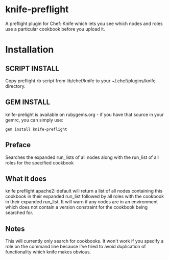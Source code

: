 # knife-preflight

A preflight plugin for Chef::Knife which lets you see which nodes and roles use a particular cookbook before you upload it.

# Installation

## SCRIPT INSTALL

Copy preflight.rb script from lib/chef/knife to your ~/.chef/plugins/knife directory.

## GEM INSTALL
knife-prelight is available on rubygems.org - if you have that source in your gemrc, you can simply use:

````
gem install knife-preflight
````

## Preface

Searches the expanded run_lists of all nodes along with the run_list of all roles for the specified cookbook

## What it does

knife preflight apache2::default
will return a list of all nodes containing this cookbook in their expanded run_list followed by all roles with the cookbook in their expanded run_list. It will warn if any nodes are in an environment which does not contain a version constraint for the cookbook being searched for.

## Notes
This will currently only search for cookbooks. It won't work if you specify a role on the command line because I've tried to avoid duplication of functionality which knife makes obvious. 

